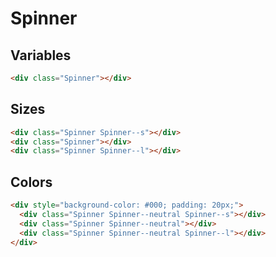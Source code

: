 # Spinner

## Variables



```html
<div class="Spinner"></div>
```


## Sizes

```html
<div class="Spinner Spinner--s"></div>
<div class="Spinner"></div>
<div class="Spinner Spinner--l"></div>
```

## Colors

```html
<div style="background-color: #000; padding: 20px;">
  <div class="Spinner Spinner--neutral Spinner--s"></div>
  <div class="Spinner Spinner--neutral"></div>
  <div class="Spinner Spinner--neutral Spinner--l"></div>
</div>
```
